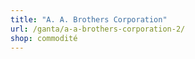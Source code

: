 ```yaml
---
title: "A. A. Brothers Corporation"
url: /ganta/a-a-brothers-corporation-2/
shop: commodité
---
```

